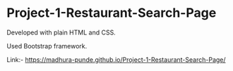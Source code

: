# Project-1-Restaurant-Search-Page
Developed with plain HTML and CSS. 

Used Bootstrap framework.

Link:- https://madhura-punde.github.io/Project-1-Restaurant-Search-Page/
